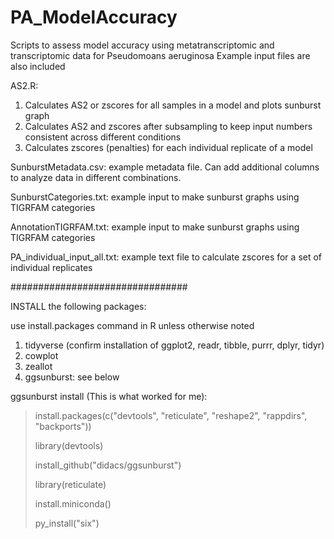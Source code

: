 # PA_ModelAccuracy
Scripts to assess model accuracy using metatranscriptomic and transcriptomic data for Pseudomoans aeruginosa
Example input files are also included

AS2.R:
   1. Calculates AS2 or zscores for all samples in a model and plots sunburst graph
   2. Calculates AS2 and zscores after subsampling to keep input numbers consistent across different conditions
   3. Calculates zscores (penalties) for each individual replicate of a model

SunburstMetadata.csv: example metadata file. Can add additional columns to analyze data in different combinations.

SunburstCategories.txt: example input to make sunburst graphs using TIGRFAM categories

AnnotationTIGRFAM.txt: example input to make sunburst graphs using TIGRFAM categories

PA_individual_input_all.txt: example text file to calculate zscores for a set of individual replicates

################################

INSTALL the following packages:

use install.packages command in R unless otherwise noted

1. tidyverse (confirm installation of ggplot2, readr, tibble, purrr, dplyr, tidyr)
2. cowplot
3. zeallot
4. ggsunburst: see below

ggsunburst install (This is what worked for me):

>install.packages(c("devtools", "reticulate", "reshape2", "rappdirs", "backports"))
>
>library(devtools)
>
>install_github("didacs/ggsunburst")
>
>library(reticulate)
>
>install.miniconda()
>
>py_install("six")

